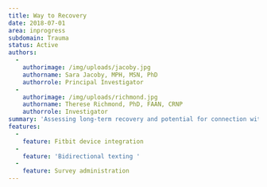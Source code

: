 ```yaml
---
title: Way to Recovery
date: 2018-07-01
area: inprogress
subdomain: Trauma
status: Active
authors:
  - 
    authorimage: /img/uploads/jacoby.jpg
    authorname: Sara Jacoby, MPH, MSN, PhD
    authorrole: Principal Investigator
  - 
    authorimage: /img/uploads/richmond.jpg
    authorname: Therese Richmond, PhD, FAAN, CRNP
    authorrole: Investigator
summary: 'Assessing long-term recovery and potential for connection with trauma patients after injury through Survey administration, bi-directional texts, and sleep tracking (Fitbits). We propose to conduct pilot research for a remote monitoring intervention to improve long- term injury recovery.'
features:
  - 
    feature: Fitbit device integration
  - 
    feature: 'Bidirectional texting '
  - 
    feature: Survey administration
---
```

